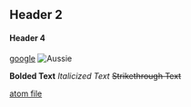 ## Header 2
#### Header 4
[google](https://www.google.com/)
![Aussie](https://s3.amazonaws.com/cdn-origin-etr.akc.org/wp-content/uploads/2017/11/03172411/Australian-Shepherd-Care1.jpg)

**Bolded Text**
*Italicized Text*
~~Strikethrough Text~~

[atom file](https://github.com/Wabdgz/IT2040-CHALLENGE-1/blob/master/Atom(challenge1).md)
